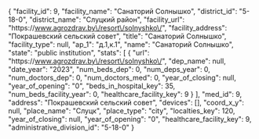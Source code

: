 {
    "facility_id": 9,
    "facility_name": "Санаторий Солнышко",
    "district_id": "5-18-0",
    "district_name": "Слуцкий район",
    "facility_url": "https:\/\/www.agrozdrav.by\/resort\/solnyshko\/",
    "facility_address": "Покрашевский сельский совет",
    "title": "Санаторий Солнышко",
    "facility_type": null,
    "ap_1": "д.1,к.1",
    "name": "Санаторий Солнышко",
    "state": "public institution",
    "stats": [
        {
            "url": "https:\/\/www.agrozdrav.by\/resort\/solnyshko\/",
            "dep_name": null,
            "date_year": "2023",
            "num_beds_dep": 0,
            "num_deps_year": 0,
            "num_doctors_dep": 0,
            "num_doctors_med": 0,
            "year_of_closing": null,
            "year_of_opening": "0",
            "beds_in_hospital_key": 35,
            "num_beds_facility_year": 0,
            "healthcare_facility_key": 9
        }
    ],
    "med_id": 9,
    "address": "Покрашевский сельский совет",
    "devices": [],
    "coord_x_y": null,
    "place_name": "Слуцк",
    "place_type": "city",
    "localties_key": 120,
    "year_of_closing": null,
    "year_of_opening": "0",
    "healthcare_facility_key": 9,
    "administrative_division_id": "5-18-0"
}